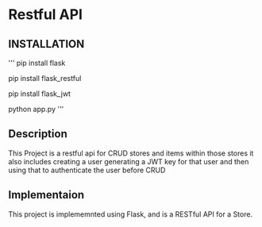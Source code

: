 # Restful API

## INSTALLATION

'''
pip install flask

pip install flask_restful

pip install flask_jwt

python app.py
'''
## Description
This Project is a restful api for CRUD stores and items within those stores it also includes creating a user generating a JWT key for that user and then using that to authenticate the user before CRUD
## Implementaion
This project is implememnted using Flask, and is a RESTful API for a Store.
